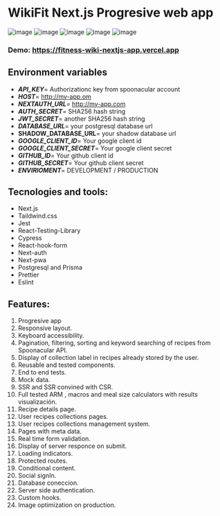 # WikiFit Next.js Progresive web app

![image](https://drive.google.com/uc?export=view&id=1UqbxM00Pm-pUiSE6McABqf7mxd3d8sV4)
![image](https://drive.google.com/uc?export=view&id=1IDIYQV-juU67ZGneZ0xjdHVM3mXFYKF5)
![image](https://drive.google.com/uc?export=view&id=1cf5IjSBzulycDOsX14uLLrjhgheKnvqB)
![image](https://drive.google.com/uc?export=view&id=1fYjsATfQmjGpIZ7DqCVOF9VF94mh2IqT)
![image](https://drive.google.com/uc?export=view&id=1ob4ILLYSGk5TpKKib8CbLCxGg0mUZEYT)

### Demo: https://fitness-wiki-nextjs-app.vercel.app

## Environment variables

>

- **_API_KEY_**= Authorizationc key from spoonacular account
- **_HOST_**= http://my-app.om
- **_NEXTAUTH_URL_**= http://my-app.com
- **_AUTH_SECRET_**= SHA256 hash string
- **_JWT_SECRET_**= another SHA256 hash string
- **_DATABASE_URL_**= your postgresql database url
- **SHADOW_DATABASE_URL**= your shadow database url
- **_GOOGLE_CLIENT_ID_**= Your google client id
- **_GOOGLE_CLIENT_SECRET_**= Your google client secret
- **_GITHUB_ID_**= Your github client id
- **_GITHUB_SECRET_**= Your github client secret
- **_ENVIRIOMENT_**= DEVELOPMENT / PRODUCTION
  >

## Tecnologies and tools:

- Next.js
- Taildwind.css
- Jest
- React-Testing-Library
- Cypress
- React-hook-form
- Next-auth
- Next-pwa
- Postgresql and Prisma
- Prettier
- Eslint

## Features:

1. Progresive app
1. Responsive layout.
1. Keyboard accessibility.
1. Pagination, filtering, sorting and keyword searching of recipes from Spoonacular API.
1. Display of collection label in recipes already stored by the user.
1. Reusable and tested components.
1. End to end tests.
1. Mock data.
1. SSR and SSR convined with CSR.
1. Full tested ARM , macros and meal size calculators with results visualización.
1. Recipe details page.
1. User recipes collections pages.
1. User recipes collections management system.
1. Pages with meta data.
1. Real time form validation.
1. Display of server responce on submit.
1. Loading indicators.
1. Protected routes.
1. Conditional content.
1. Social signIn.
1. Database coneccion.
1. Server side authentication.
1. Custom hooks.
1. Image optimization on production.
